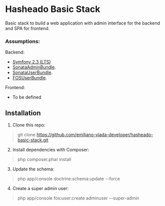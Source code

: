 # Hasheado Basic Stack
Basic stack to build a web application with admin interface for the backend and SPA for frontend.

### Assumptions:
Backend:  
* [Symfony 2.3 (LTS)](http://symfony.com/download)
* [SonataAdminBundle](https://sonata-project.org/bundles/admin/2-3/doc/index.html).
* [SonataUserBundle](https://sonata-project.org/bundles/user/2-2/doc/index.html).
* [FOSUserBundle](https://github.com/FriendsOfSymfony/FOSUserBundle).

Frontend:  
* To be defined

## Installation
1) Clone this repo:  
> git clone https://github.com/emiliano-viada-developer/hasheado-basic-stack.git

2) Install dependencies with Composer:  
> php composer.phar install  

3) Update the schema:  
> php app/console doctrine:schema:update --force  

4) Create a super admin user:  
> php app/console fos:user:create adminuser --super-admin  
